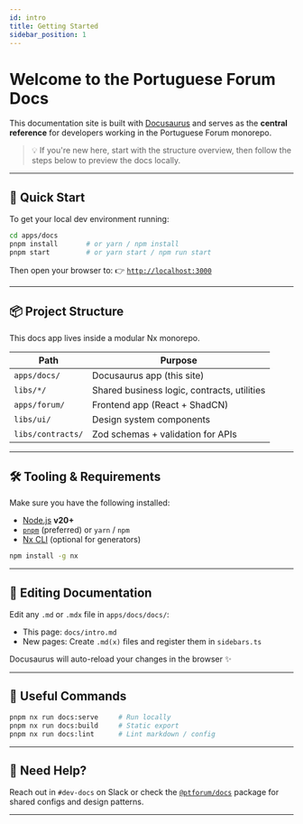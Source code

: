 ```yaml
---
id: intro
title: Getting Started
sidebar_position: 1
---
```


# Welcome to the Portuguese Forum Docs

This documentation site is built with [Docusaurus](https://docusaurus.io) and serves as the **central reference** for developers working in the Portuguese Forum monorepo.

> 💡 If you're new here, start with the structure overview, then follow the steps below to preview the docs locally.

---

## 🚀 Quick Start

To get your local dev environment running:

```bash
cd apps/docs
pnpm install       # or yarn / npm install
pnpm start         # or yarn start / npm run start
````

Then open your browser to:
👉 [`http://localhost:3000`](http://localhost:3000)

---

## 📦 Project Structure

This docs app lives inside a modular Nx monorepo.

| Path              | Purpose                                     |
| ----------------- | ------------------------------------------- |
| `apps/docs/`      | Docusaurus app (this site)                  |
| `libs/*/`         | Shared business logic, contracts, utilities |
| `apps/forum/`     | Frontend app (React + ShadCN)               |
| `libs/ui/`        | Design system components                    |
| `libs/contracts/` | Zod schemas + validation for APIs           |

---

## 🛠 Tooling & Requirements

Make sure you have the following installed:

* [Node.js](https://nodejs.org/en/download/) **v20+**
* [`pnpm`](https://pnpm.io) (preferred) or `yarn` / `npm`
* [Nx CLI](https://nx.dev) (optional for generators)

```bash
npm install -g nx
```

---

## 📖 Editing Documentation

Edit any `.md` or `.mdx` file in `apps/docs/docs/`:

* This page: `docs/intro.md`
* New pages: Create `.md(x)` files and register them in `sidebars.ts`

Docusaurus will auto-reload your changes in the browser ✨

---

## 🔗 Useful Commands

```bash
pnpm nx run docs:serve     # Run locally
pnpm nx run docs:build     # Static export
pnpm nx run docs:lint      # Lint markdown / config
```

---

## 🙋 Need Help?

Reach out in `#dev-docs` on Slack or check the [`@ptforum/docs`](https://github.com/ptforum) package for shared configs and design patterns.

---
